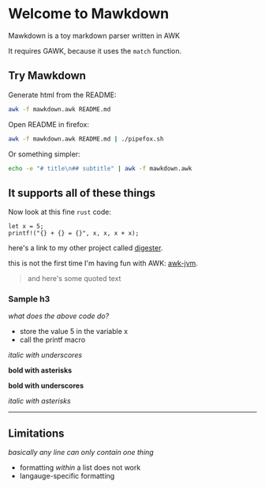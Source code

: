 # Welcome to Mawkdown
Mawkdown is a toy markdown parser written in AWK

It requires GAWK, because it uses the `match` function.

## Try Mawkdown
Generate html from the README:
```bash
awk -f mawkdown.awk README.md
```

Open README in firefox:
```bash
awk -f mawkdown.awk README.md | ./pipefox.sh
```

Or something simpler:
```bash
echo -e "# title\n## subtitle" | awk -f mawkdown.awk
```

## It supports all of these things
Now look at this fine `rust` code:

```
let x = 5;
printf!("{} + {} = {}", x, x, x + x);
```

here's a link to my other project called [digester](https://digester.app?ref=mawkdown).

this is not the first time I'm having fun with AWK: [awk-jvm](https://github.com/rethab/awk-jvm).

> and here's some quoted text

### Sample h3
*what does the above code do?*
- store the value 5 in the variable x
- call the printf macro

_italic with underscores_

**bold with asterisks**

__bold with underscores__

*italic with asterisks*

---

## Limitations
*basically any line can only contain one thing*

- formatting *within* a list does not work
- langauge-specific formatting
